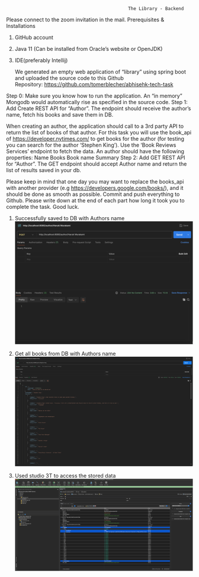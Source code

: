 
                                                  The Library - Backend 

Please connect to the zoom invitation in the mail.
Prerequisites & Installations 
1. GitHub account
2. Java 11 (Can be installed from Oracle’s website or OpenJDK) 
3. IDE(preferably Intellij)


   We generated an empty web application of “library” using spring boot and uploaded the source code to this Github    
   Repository: https://github.com/tomerblecher/abhisehk-tech-task

Step 0: 
Make sure you know how to run the application.
An “in memory” Mongodb would automatically rise as specified in the source code.
Step 1: 
Add Create REST API for “Author”. 
The endpoint should receive the author’s name, fetch his books and save them in DB.

When creating an author, the application should call to a 3rd party API to return the list of books of that author. For this task you will use the book_api of https://developer.nytimes.com/ to get books for the author (for testing you can search for the author ‘Stephen King’).  Use the ‘Book Reviews Services’ endpoint to fetch the data.
An author should have the following properties:
Name
Books
Book name
Summary
Step 2: 
Add GET REST API for “Author”.
The GET endpoint should accept Author name and return the list of results saved in your db.



Please keep in mind that one day you may want to replace the books_api with another provider (e.g  https://developers.google.com/books/), and it should be done as smooth as possible. 
Commit and push everything to Github. 
Please write down at the end of each part how long it took you to complete the task. 
Good luck.

1. Successfully saved to DB with Authors name
![POST.png](src%2Fmain%2Fresources%2Fimages%2FPOST.png)

2. Get all books from DB with Authors name
![GET.png](src%2Fmain%2Fresources%2Fimages%2FGET.png)

3. Used studio 3T to access the stored data
![Studio3T.png](src%2Fmain%2Fresources%2Fimages%2FStudio3T.png)
